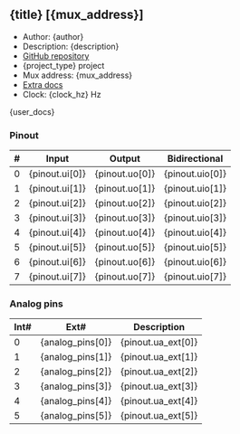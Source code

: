 ## {title} [{mux_address}]

* Author: {author}
* Description: {description}
* [GitHub repository](__git_url__)
* {project_type} project
* Mux address: {mux_address}
* [Extra docs](__doc_link__)
* Clock: {clock_hz} Hz

{user_docs}

### Pinout

| # | Input          | Output         | Bidirectional   |
| - | -------------- | -------------- | --------------- |
| 0 | {pinout.ui[0]} | {pinout.uo[0]} | {pinout.uio[0]} |
| 1 | {pinout.ui[1]} | {pinout.uo[1]} | {pinout.uio[1]} |
| 2 | {pinout.ui[2]} | {pinout.uo[2]} | {pinout.uio[2]} |
| 3 | {pinout.ui[3]} | {pinout.uo[3]} | {pinout.uio[3]} |
| 4 | {pinout.ui[4]} | {pinout.uo[4]} | {pinout.uio[4]} |
| 5 | {pinout.ui[5]} | {pinout.uo[5]} | {pinout.uio[5]} |
| 6 | {pinout.ui[6]} | {pinout.uo[6]} | {pinout.uio[6]} |
| 7 | {pinout.ui[7]} | {pinout.uo[7]} | {pinout.uio[7]} |

### Analog pins

| Int# | Ext#             | Description                 |
| ---- | ---------------- | --------------------------- |
| 0    | {analog_pins[0]} | {pinout.ua_ext[0]}          |
| 1    | {analog_pins[1]} | {pinout.ua_ext[1]}          |
| 2    | {analog_pins[2]} | {pinout.ua_ext[2]}          |
| 3    | {analog_pins[3]} | {pinout.ua_ext[3]}          |
| 4    | {analog_pins[4]} | {pinout.ua_ext[4]}          |
| 5    | {analog_pins[5]} | {pinout.ua_ext[5]}          |
